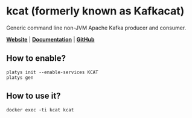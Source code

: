 # kcat (formerly known as Kafkacat)

Generic command line non-JVM Apache Kafka producer and consumer.

**[Website](https://github.com/edenhill/kcat)** | **[Documentation](https://github.com/edenhill/kcat)** | **[GitHub](https://github.com/edenhill/kcat)**

## How to enable?

```
platys init --enable-services KCAT
platys gen
```

## How to use it?

```
docker exec -ti kcat kcat
```
